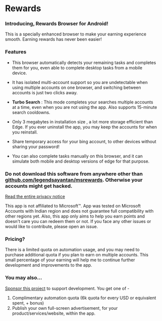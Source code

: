 # Rewards

### Introducing, Rewards Browser for Android!

This is a specially enhanced browser to make your earning experience smooth. Earning rewards has never been easier!

### Features

- This browser automatically detects your remaining tasks and completes them for you, even able to complete desktop tasks from a mobile device.

- It has isolated multi-account support so you are undetectable when using multiple accounts on one browser, and switching between accounts is just two clicks away.

- **Turbo Search** : This mode completes your searches multiple accounts at a time, even when you are not using the app. Also supports 15-minute search cooldowns.

- Only 3 megabytes in installation size , a lot more storage efficient than Edge. If you ever uninstall the app, you may keep the accounts for when you reinstall.

- Share temporary access for your bing account, to other devices without sharing your password! 

- You can also complete tasks manually on this browser, and it can simulate both mobile and desktop versions of edge for that purpose.

### **Do not download this software from anywhere other than [github.com/legendsayantan/msrewards](https://github.com/legendsayantan/MsRewards/releases/latest). Otherwise your accounts might get hacked.**
[Read the entire privacy notice](https://github.com/legendsayantan/MsRewards/blob/master/PRIVACY.md)

This app is not affiliated to Microsoft™. App was tested on Microsoft Accounts with Indian region and does not guarantee full compatibility with other regions yet. 
Also, this app only aims to help you earn points and doesn't care you can redeem them or not. If you face any other issues or would like to contribute, please open an issue.

### Pricing?

There is a limited quota on automation usage, and you may need to purchase additional quota if you plan to earn on multiple accounts. 
This small percentage of your earning will help me to continue further development and improvements to the app.

### You may also...
[Sponsor this project](https://github.com/sponsors/legendsayantan?o=esb) to support development. You get one of -
1. Complimentary automation quota (6k quota for every USD or equivalent spent, + bonus)
2. Publish your own full-screen advertisement, for your product/services/website, within the app. 
